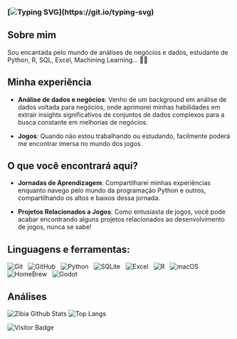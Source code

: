 
### [![Typing SVG](https://readme-typing-svg.herokuapp.com?font=Fira+Code&pause=1000&color=DCD193C3&random=false&width=435&lines=print('hello+world!');Hello+World!)](https://git.io/typing-svg)

## Sobre mim
Sou encantada pelo mundo de análises de negócios e dados, estudante de Python, R, SQL, Excel, Machining Learning... 🎲🎯

## Minha experiência
- **Análise de dados e negócios**: Venho de um background em análise de dados voltada para negócios, onde aprimorei minhas habilidades em extrair insights significativos de conjuntos de dados complexos para a busca constante em melhorias de negócios.
  
- **Jogos**: Quando não estou trabalhando ou estudando, facilmente poderá me encontrar imersa no mundo dos jogos.

## O que você encontrará aqui?
- **Jornadas de Aprendizagem**: Compartilharei minhas experiências enquanto navego pelo mundo da programação Python e outros, compartilhando os altos e baixos dessa jornada.
  
- **Projetos Relacionados a Jogos**: Como entusiasta de jogos, você pode acabar encontrando alguns projetos relacionados ao desenvolvimento de jogos, nunca se sabe!
  
## Linguagens e ferramentas: 

![Git](https://img.shields.io/badge/-Git-black?logo=git&style=social)&nbsp;&nbsp;
![GitHub](https://img.shields.io/badge/-GitHub-black?logo=github&style=social)&nbsp;&nbsp;
![Python](https://img.shields.io/badge/-Python-black?logo=Python&style=social)&nbsp;&nbsp;
![SQLite](https://img.shields.io/badge/-SQLite-black?logo=sqlite&style=social)&nbsp;&nbsp;
![Excel](https://img.shields.io/badge/-Excel-green?logo=microsoftexcel&style=social)&nbsp;&nbsp;
![R](https://img.shields.io/badge/-R-black?logo=r&style=social)&nbsp;&nbsp;
![macOS](https://img.shields.io/badge/-macOS-black?logo=apple&style=social)&nbsp;&nbsp;
![HomeBrew](https://img.shields.io/badge/-HomeBrew-yellow?logo=homebrew&style=social)&nbsp;&nbsp;
![Godot](https://img.shields.io/badge/-Godot-blue?logo=godotengine&style=social)&nbsp;&nbsp;

## Análises 
![Zibia Github Stats](https://github-readme-stats.vercel.app/api?username=zibia-cunha&show_icons=true&theme=moltack)
![Top Langs](https://github-readme-stats.vercel.app/api/top-langs/?username=zibia-cunha&hide=TeX&layout=compact&theme=moltack)



![Visitor Badge](https://visitor-badge.laobi.icu/badge?page_id=zibia-cunha.zibia-cunha)

